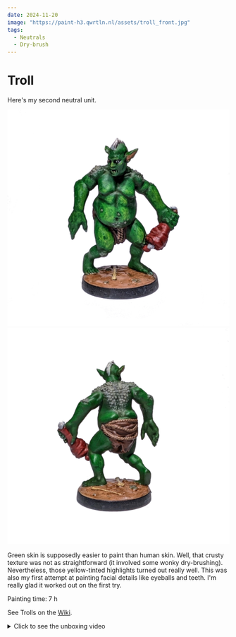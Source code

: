 ```yaml
---
date: 2024-11-20
image: "https://paint-h3.qwrtln.nl/assets/troll_front.jpg"
tags:
  - Neutrals
  - Dry-brush
---
```

# Troll

Here's my second neutral unit.

![Troll front](../assets/troll_front.jpg)
![Troll back](../assets/troll_back.jpg)

Green skin is supposedly easier to paint than human skin.
Well, that crusty texture was not as straightforward (it involved some wonky dry-brushing).
Nevertheless, those yellow-tinted highlights turned out really well.
This was also my first attempt at painting facial details like eyeballs and teeth.
I'm really glad it worked out on the first try.

Painting time: 7 h

See Trolls on the [Wiki](https://homm3bg.wiki/units/trolls).

<details><summary>Click to see the unboxing video</summary>
  <iframe width="1280" height="720" src="https://www.youtube-nocookie.com/embed/RCvJ-YIeEgY?start=1972&end=1979&mute=1" frameborder="0" allowfullscreen></iframe>
</details>
